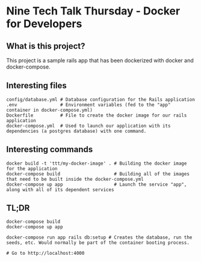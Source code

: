 # Nine Tech Talk Thursday - Docker for Developers

## What is this project?

This project is a sample rails app that has been dockerized with docker and docker-compose.

## Interesting files

```shell
config/database.yml # Database configuration for the Rails application
.env                # Environment variables (fed to the "app" container in docker-compose.yml)
Dockerfile          # File to create the docker image for our rails application
docker-compose.yml  # Used to launch our application with its dependencies (a postgres database) with one command.
```

## Interesting commands

```shell
docker build -t 'ttt/my-docker-image' . # Building the docker image for the application
docker-compose build                    # Building all of the images that need to be built inside the docker-compose.yml
docker-compose up app                   # Launch the service "app", along with all of its dependent services
```

## TL;DR

```shell
docker-compose build
docker-compose up app

docker-compose run app rails db:setup # Creates the database, run the seeds, etc. Would normally be part of the container booting process.

# Go to http://localhost:4000
```
